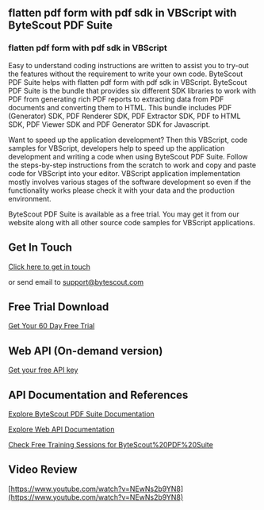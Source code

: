 ## flatten pdf form with pdf sdk in VBScript with ByteScout PDF Suite

### flatten pdf form with pdf sdk in VBScript

Easy to understand coding instructions are written to assist you to try-out the features without the requirement to write your own code. ByteScout PDF Suite helps with flatten pdf form with pdf sdk in VBScript. ByteScout PDF Suite is the bundle that provides six different SDK libraries to work with PDF from generating rich PDF reports to extracting data from PDF documents and converting them to HTML. This bundle includes PDF (Generator) SDK, PDF Renderer SDK, PDF Extractor SDK, PDF to HTML SDK, PDF Viewer SDK and PDF Generator SDK for Javascript.

 Want to speed up the application development? Then this VBScript, code samples for VBScript, developers help to speed up the application development and writing a code when using ByteScout PDF Suite. Follow the steps-by-step instructions from the scratch to work and copy and paste code for VBScript into your editor. VBScript application implementation mostly involves various stages of the software development so even if the functionality works please check it with your data and the production environment.

ByteScout PDF Suite is available as a free trial. You may get it from our website along with all other source code samples for VBScript applications.

## Get In Touch

[Click here to get in touch](https://bytescout.zendesk.com/hc/en-us/requests/new?subject=ByteScout%20PDF%20Suite%20Question)

or send email to [support@bytescout.com](mailto:support@bytescout.com?subject=ByteScout%20PDF%20Suite%20Question) 

## Free Trial Download

[Get Your 60 Day Free Trial](https://bytescout.com/download/web-installer?utm_source=github-readme)

## Web API (On-demand version)

[Get your free API key](https://pdf.co/documentation/api?utm_source=github-readme)

## API Documentation and References

[Explore ByteScout PDF Suite Documentation](https://bytescout.com/documentation/index.html?utm_source=github-readme)

[Explore Web API Documentation](https://pdf.co/documentation/api?utm_source=github-readme)

[Check Free Training Sessions for ByteScout%20PDF%20Suite](https://academy.bytescout.com/)

## Video Review

[https://www.youtube.com/watch?v=NEwNs2b9YN8](https://www.youtube.com/watch?v=NEwNs2b9YN8)